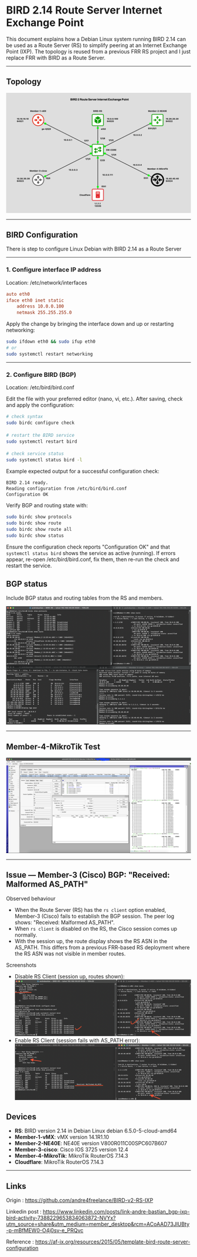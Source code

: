# BIRD 2.14 Route Server Internet Exchange Point
This document explains how a Debian Linux system running BIRD 2.14 can be used as a Route Server (RS) to simplify peering at an Internet Exchange Point (IXP). The topology is reused from a previous FRR RS project and I just replace FRR with BIRD as a Route Server.

---

## Topology

![Project topology](images/Topology.png)

---

## BIRD Configuration
There is step to configure Linux Debian with BIRD 2.14 as a Route Server

---

### 1. Configure interface IP address
Location: /etc/network/interfaces

```ini
auto eth0
iface eth0 inet static
    address 10.0.0.100
    netmask 255.255.255.0
```

Apply the change by bringing the interface down and up or restarting networking:

```bash
sudo ifdown eth0 && sudo ifup eth0
# or
sudo systemctl restart networking
```

---

### 2. Configure BIRD (BGP)
Location: /etc/bird/bird.conf

Edit the file with your preferred editor (nano, vi, etc.). After saving, check and apply the configuration:

```bash
# check syntax
sudo birdc configure check

# restart the BIRD service
sudo systemctl restart bird

# check service status
sudo systemctl status bird -l
```

Example expected output for a successful configuration check:

```
BIRD 2.14 ready.
Reading configuration from /etc/bird/bird.conf
Configuration OK
```

Verify BGP and routing state with:

```bash
sudo birdc show protocols
sudo birdc show route
sudo birdc show route all
sudo birdc show status
```

Ensure the configuration check reports "Configuration OK" and that `systemctl status bird` shows the service as active (running). If errors appear, re-open /etc/bird/bird.conf, fix them, then re-run the check and restart the service.

## BGP status
Include BGP status and routing tables from the RS and members.

![Project topology](images/BGP-Statuses.png)

---

## Member-4-MikroTik Test
![Project topology](images/Member-4-BGP-Status.png)

---
## Issue — Member-3 (Cisco) BGP: "Received: Malformed AS_PATH"

Observed behaviour
- When the Route Server (RS) has the `rs client` option enabled, Member‑3 (Cisco) fails to establish the BGP session. The peer log shows: "Received: Malformed AS_PATH".
- When `rs client` is disabled on the RS, the Cisco session comes up normally.
- With the session up, the route display shows the RS ASN in the AS_PATH. This differs from a previous FRR-based RS deployment where the RS ASN was not visible in member routes.

Screenshots
- Disable RS Client (session up, routes shown): ![Disable RS Client](images/disable-rs-client.png)
- Enable RS Client (session fails with AS_PATH error): ![Enable RS Client](images/Member-3-Cisco-error-if-rs-client-enable.png)

## Devices

- **RS**: BIRD version 2.14 in Debian Linux debian 6.5.0-5-cloud-amd64
- **Member-1-vMX**: vMX version 14.1R1.10
- **Member-2-NE40E**: NE40E version V800R011C00SPC607B607
- **Member-3-cisco**: Cisco IOS 3725 version 12.4
- **Member-4-MikroTik**: MikroTik RouterOS 7.14.3
- **Cloudflare**: MikroTik RouterOS 7.14.3

---

## Links

Origin : 
<https://github.com/andre4freelance/BIRD-v2-RS-IXP>

Linkedin post : 
<https://www.linkedin.com/posts/link-andre-bastian_bgp-ixp-bird-activity-7388229653834063872-NVYx?utm_source=share&utm_medium=member_desktop&rcm=ACoAAD73JlUBty-p-mBfMEW0-O4j0sv-e_PRQvc>

Reference : 
<https://af-ix.org/resources/2015/05/template-bird-route-server-configuration>